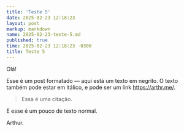 ```yaml
---
title: 'Teste 5'
date: 2025-02-23 12:18:23
layout: post
markup: markdown
name: 2025-02-23-teste-5.md
published: true
time: 2025-02-23 12:18:23 -0300
title: Teste 5
---
```

Olá!

Esse é um post formatado — aqui está um texto em negrito. O texto também pode estar em itálico, e pode ser um link <https://arthr.me/>.

> Essa é uma citação.


E esse é um pouco
de texto normal.


Arthur.

